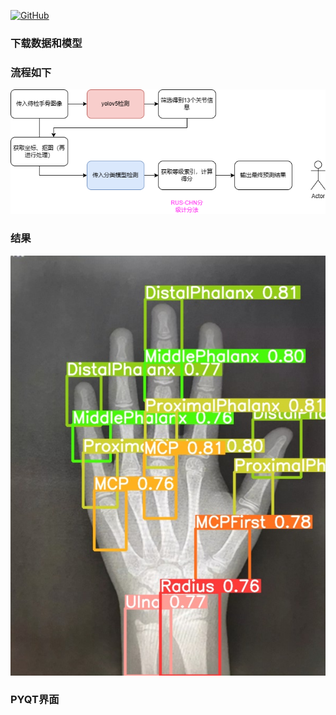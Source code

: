 <p align="left">
  <a href [https://github.com/XianYang2547/Home-Page]">
  <img src="https://img.shields.io/badge/Author-@XianYang-000000.svg?logo=GitHub" alt="GitHub"></a>

### 下载数据和模型
### 流程如下
  ![image](img/6.png)
### 结果
  ![image](img/20230802115911.jpg)
### PYQT界面

                    




